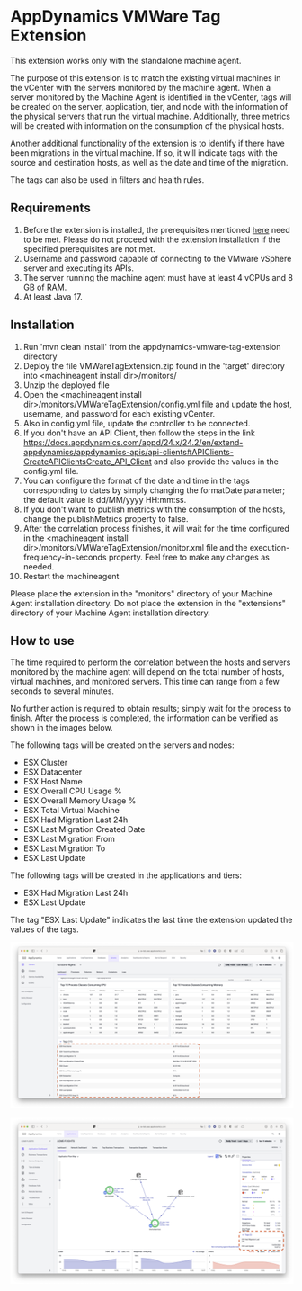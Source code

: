# AppDynamics VMWare Tag Extension

This extension works only with the standalone machine agent.

The purpose of this extension is to match the existing virtual machines in the vCenter with the servers monitored by the machine agent. When a server monitored by the Machine Agent is identified in the vCenter, tags will be created on the server, application, tier, and node with the information of the physical servers that run the virtual machine. Additionally, three metrics will be created with information on the consumption of the physical hosts.

Another additional functionality of the extension is to identify if there have been migrations in the virtual machine. If so, it will indicate tags with the source and destination hosts, as well as the date and time of the migration.

The tags can also be used in filters and health rules.

## Requirements

1. Before the extension is installed, the prerequisites mentioned [here](https://community.appdynamics.com/t5/Knowledge-Base/Extensions-Prerequisites-Guide/ta-p/35213) need to be met. Please do not proceed with the extension installation if the specified prerequisites are not met. 
2. Username and password capable of connecting to the VMware vSphere server and executing its APIs.
3. The server running the machine agent must have at least 4 vCPUs and 8 GB of RAM.
4. At least Java 17.

## Installation

1. Run 'mvn clean install' from the appdynamics-vmware-tag-extension directory
2. Deploy the file VMWareTagExtension.zip found in the 'target' directory into \<machineagent install dir\>/monitors/
3. Unzip the deployed file
4. Open the \<machineagent install dir\>/monitors/VMWareTagExtension/config.yml file and update the host, username, and password for each existing vCenter.
6. Also in config.yml file, update the controller to be connected.
7. If you don't have an API Client, then follow the steps in the link https://docs.appdynamics.com/appd/24.x/24.2/en/extend-appdynamics/appdynamics-apis/api-clients#APIClients-CreateAPIClientsCreate_API_Client and also provide the values in the config.yml file.
8. You can configure the format of the date and time in the tags corresponding to dates by simply changing the formatDate parameter; the default value is dd/MM/yyyy HH:mm:ss.
9. If you don't want to publish metrics with the consumption of the hosts, change the publishMetrics property to false.
10. After the correlation process finishes, it will wait for the time configured in the \<machineagent install dir\>/monitors/VMWareTagExtension/monitor.xml file and the execution-frequency-in-seconds property. Feel free to make any changes as needed.
11. Restart the machineagent

Please place the extension in the "monitors" directory of your Machine Agent installation directory. Do not place the extension in the "extensions" directory of your Machine Agent installation directory.

## How to use

The time required to perform the correlation between the hosts and servers monitored by the machine agent will depend on the total number of hosts, virtual machines, and monitored servers. This time can range from a few seconds to several minutes.

No further action is required to obtain results; simply wait for the process to finish. After the process is completed, the information can be verified as shown in the images below.

The following tags will be created on the servers and nodes:
- ESX Cluster
- ESX Datacenter
- ESX Host Name
- ESX Overall CPU Usage %
- ESX Overall Memory Usage %
- ESX Total Virtual Machine
- ESX Had Migration Last 24h
- ESX Last Migration Created Date
- ESX Last Migration From
- ESX Last Migration To
- ESX Last Update

The following tags will be created in the applications and tiers:
- ESX Had Migration Last 24h
- ESX Last Update

The tag "ESX Last Update" indicates the last time the extension updated the values of the tags.

![01](https://github.com/FHDumont/appdynamics-vmware-tag-extension/blob/main/doc-images/server-tags.png?raw=true)

![02](https://github.com/FHDumont/appdynamics-vmware-tag-extension/blob/main/doc-images/application-tags.png?raw=true)

